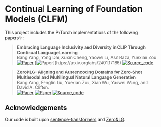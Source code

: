 # Continual Learning of Foundation Models (CLFM)

This project includes the PyTorch implementations of the following papers✨:


>**Embracing Language Inclusivity and Diversity in CLIP Through Continual Language Learning** <br>
> Bang Yang, Yong Dai, Xuxin Cheng, Yaowei Li, Asif Raza, Yuexian Zou <br>
[![Paper](https://img.shields.io/badge/Paper-AAAI'24-red)](https://ojs.aaai.org/index.php/AAAI/article/view/28466)
[![Paper](https://img.shields.io/badge/Paper-arXiv_(with_appendix)-green)](https://arxiv.org/abs/2401.17186)
[![Source_code](https://img.shields.io/badge/Code-Available-white)](/projects/cll_clip/)



> **ZeroNLG: Aligning and Autoencoding Domains for Zero-Shot Multimodal and Multilingual Natural Language Generation** <br>
> Bang Yang, Fenglin Liu, Yuexian Zou, Xian Wu, Yaowei Wang, and David A. Clifton.  <br>
[![Paper](https://img.shields.io/badge/Paper-TPAMI'24-red)](https://ieeexplore.ieee.org/document/10453989/)
[![Paper](https://img.shields.io/badge/Paper-arXiv-green)](https://arxiv.org/abs/2303.06458)
[![Source_code](https://img.shields.io/badge/Code-Available-white)](/projects/zeronlg/)


## Acknowledgements
Our code is built upon [sentence-transformers](https://github.com/UKPLab/sentence-transformers) and [ZeroNLG](https://github.com/yangbang18/ZeroNLG).

